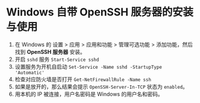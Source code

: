 # Windows 自带 OpenSSH 服务器的安装与使用

1. 在 Windows 的 设置 > 应用 > 应用和功能 > 管理可选功能 > 添加功能，然后找到 **OpenSSH 服务器** 安装。
2. 开启 `sshd` 服务 `Start-Service sshd`
3. 设置服务为开机自启动 `Set-Service -Name sshd -StartupType 'Automatic'`
4. 检查对应防火墙是否打开 `Get-NetFirewallRule -Name ssh`
5. 如果是放开的，那么结果会提示 `OpenSSH-Server-In-TCP` 状态为 `enabled`。
6. 用本机的 IP 被连接，用户名密码是 Windows 的用户名和密码。
